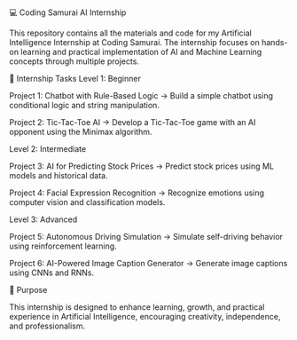 💻 Coding Samurai AI Internship

This repository contains all the materials and code for my Artificial Intelligence Internship at Coding Samurai.
The internship focuses on hands-on learning and practical implementation of AI and Machine Learning concepts through multiple projects.

🚀 Internship Tasks
Level 1: Beginner

Project 1: Chatbot with Rule-Based Logic
→ Build a simple chatbot using conditional logic and string manipulation.

Project 2: Tic-Tac-Toe AI
→ Develop a Tic-Tac-Toe game with an AI opponent using the Minimax algorithm.

Level 2: Intermediate

Project 3: AI for Predicting Stock Prices
→ Predict stock prices using ML models and historical data.

Project 4: Facial Expression Recognition
→ Recognize emotions using computer vision and classification models.

Level 3: Advanced

Project 5: Autonomous Driving Simulation
→ Simulate self-driving behavior using reinforcement learning.

Project 6: AI-Powered Image Caption Generator
→ Generate image captions using CNNs and RNNs.

🎯 Purpose

This internship is designed to enhance learning, growth, and practical experience in Artificial Intelligence, encouraging creativity, independence, and professionalism.